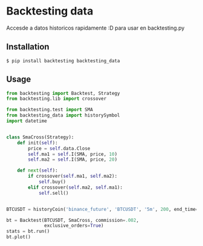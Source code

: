# Backtesting data

Accesde a datos historicos rapidamente :D para usar en backtesting.py

## Installation

    $ pip install backtesting backtesting_data

## Usage

```python
from backtesting import Backtest, Strategy
from backtesting.lib import crossover

from backtesting.test import SMA
from backtesting_data import historySymbol
import datetime


class SmaCross(Strategy):
    def init(self):
        price = self.data.Close
        self.ma1 = self.I(SMA, price, 10)
        self.ma2 = self.I(SMA, price, 20)

    def next(self):
        if crossover(self.ma1, self.ma2):
            self.buy()
        elif crossover(self.ma2, self.ma1):
            self.sell()


BTCUSDT = historyCoin('binance_future', 'BTCUSDT', '5m', 200, end_time=datetime.datetime(2024, 10, 25, 20, 30))

bt = Backtest(BTCUSDT, SmaCross, commission=.002,
              exclusive_orders=True)
stats = bt.run()
bt.plot()
```